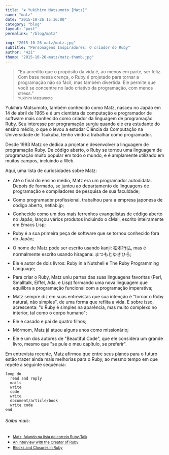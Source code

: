 ```yaml
---
title: "❤ Yukihiro Matsumoto [Matz]"
name: "matz"
date: "2015-10-26 15:16:00"
category: "blog"
layout: "post"
permalink: "/blog/matz"

img: "2015-10-26-matz/matz.jpg"
subtitle: "Personagens Inspiradores: O criador do Ruby"
author: "42i"
thumb: "2015-10-26-matz/matz-thumb.jpg"
---
```


<blockquote>
"Eu acredito que o propósito da vida é, ao menos em parte, ser feliz. Com base nessa crença, o Ruby é projetado para tornar a programação não só fácil, mas também divertida. Ele permite que você se concentre no lado criativo da programação, com menos stress."
<small style="display: block">Yukihiro Matsumoto</small>
</blockquote>

<span class="dropcap">Y</span>ukihiro Matsumoto, também conhecido como Matz, nasceu no Japão em 14 de abril de 1965 e é um cientista da computação e programador de software mais conhecido como criador da linguagem de programação Ruby. Seu interesse por programação surgiu quando ele era estudante do ensino médio, o que o levou a estudar Ciência da Computação na Universidade de Tsukuba, tenho vindo a trabalhar como programador.

Desde 1993 Matz se dedica a projetar e desenvolver a linguagem de programação Ruby. De código aberto, o Ruby se tornou uma linguagem de programação muito popular em todo o mundo, e é amplamente utilizado em muitos campos, incluindo a Web.

Aqui, uma lista de curiosidades sobre Matz:

<ul>
  <li style="margin-bottom: 10px">Até o final do ensino médio, Matz era um programador autodidata. Depois de formado, se juntou ao departamento de linguagens de programação e compiladores de pesquisa de sua faculdade;</li>
  <li style="margin-bottom: 10px">Como programador profissional, trabalhou para a empresa japonesa de código aberto, netlab.jp;</li>
  <li style="margin-bottom: 10px">Conhecido como um dos mais ferrenhos evangelistas de código aberto no Japão, lançou vários produtos incluindo o cMail, escrito inteiramente em Emacs Lisp;</li>
  <li style="margin-bottom: 10px">Ruby é a sua primeira peça de software que se tornou conhecido fora do Japão;</li>
  <li style="margin-bottom: 10px">O nome de Matz pode ser escrito usando kanji: 松本行弘, mas é normalmente escrito usando hiragana: まつもとゆきひろ;</li>
  <li style="margin-bottom: 10px">Ele é autor de dois livros: Ruby in a Nutshell e The Ruby Programming Language;</li>
  <li style="margin-bottom: 10px">Para criar o Ruby, Matz uniu partes das suas linguagens favoritas (Perl, Smalltalk, Eiffel, Ada, e Lisp) formando uma nova linguagem que equilibra a programação funcional com a programação imperativa;</li>
  <li style="margin-bottom: 10px">Matz sempre diz em suas entrevistas que sua intenção é "tornar o Ruby natural, não simples", de uma forma que reflita a vida. E sobre isso, acrescenta: "o Ruby é simples na aparência, mas muito complexo no interior, tal como o corpo humano";</li>
  <li style="margin-bottom: 10px">Ele é casado e pai de quatro filhos;</li>
  <li style="margin-bottom: 10px">Mórmom, Matz já atuou alguns anos como missionário;</li>
  <li style="margin-bottom: 10px">Ele é um dos autores de "Beautiful Code", que ele considera um grande livro, mesmo que "se pule o meu capítulo, se preferir".</li>
</ul>

Em entrevista recente, Matz afirmou que entre seus planos para o futuro estão trazer ainda mais melhorias para o Ruby, ao mesmo tempo em que repete a seguinte sequência:

<code style="display: block">loop do</code>
<code style="display: block; margin-left: 15px">read and reply mails</code>
<code style="display: block; margin-left: 15px">write code</code>
<code style="display: block; margin-left: 15px">write document/article/book</code>
<code style="display: block; margin-left: 15px">write code</code>
<code style="display: block">end</code>

<h6>Saiba mais:</h6>
<ul>
  <li><a href="http://blade.nagaokaut.ac.jp/cgi-bin/scat.rb/ruby/ruby-talk/2773" target="_blank"><small>Matz, falando na lista de correio Ruby-Talk</small></a></li>
  <li><a href="http://www.linuxdevcenter.com/pub/a/linux/2001/11/29/ruby.html" target="_blank"><small>An Interview with the Creator of Ruby</small></a></li>
  <li><a href="http://www.artima.com/intv/closures2.html" target="_blank"><small>Blocks and Closures in Ruby</small></li>
</ul>
